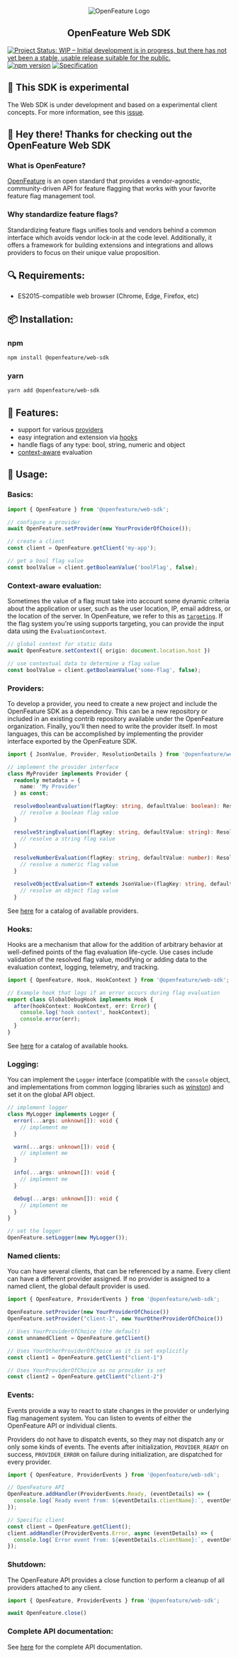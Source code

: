 <!-- markdownlint-disable MD033 -->
<p align="center">
  <picture>
    <source media="(prefers-color-scheme: dark)" srcset="https://raw.githubusercontent.com/open-feature/community/0e23508c163a6a1ac8c0ced3e4bd78faafe627c7/assets/logo/horizontal/white/openfeature-horizontal-white.svg">
    <source media="(prefers-color-scheme: light)" srcset="https://raw.githubusercontent.com/open-feature/community/0e23508c163a6a1ac8c0ced3e4bd78faafe627c7/assets/logo/horizontal/black/openfeature-horizontal-black.svg">
    <img align="center" alt="OpenFeature Logo">
  </picture>
</p>

<h2 align="center">OpenFeature Web SDK</h2>

[![Project Status: WIP – Initial development is in progress, but there has not yet been a stable, usable release suitable for the public.](https://www.repostatus.org/badges/latest/wip.svg)](https://www.repostatus.org/#wip)
[![npm version](https://badge.fury.io/js/@openfeature%2Fweb-sdk.svg)](https://www.npmjs.com/package/@openfeature/web-sdk)
[![Specification](https://img.shields.io/static/v1?label=Specification&message=v0.6.0&color=yellow)](https://github.com/open-feature/spec/tree/v0.6.0)

## 🧪 This SDK is experimental

The Web SDK is under development and based on a experimental client concepts.
For more information, see this [issue](https://github.com/open-feature/spec/issues/167).

## 👋 Hey there! Thanks for checking out the OpenFeature Web SDK

### What is OpenFeature?

[OpenFeature][openfeature-website] is an open standard that provides a vendor-agnostic, community-driven API for feature
flagging that works with your favorite feature flag management tool.

### Why standardize feature flags?

Standardizing feature flags unifies tools and vendors behind a common interface which avoids vendor lock-in at the code
level. Additionally, it offers a framework for building extensions and integrations and allows providers to focus on
their unique value proposition.

## 🔍 Requirements:

- ES2015-compatible web browser (Chrome, Edge, Firefox, etc)

## 📦 Installation:

### npm

```sh
npm install @openfeature/web-sdk
```

### yarn

```sh
yarn add @openfeature/web-sdk
```

## 🌟 Features:

- support for various [providers](https://openfeature.dev/docs/reference/concepts/provider)
- easy integration and extension via [hooks](https://openfeature.dev/docs/reference/concepts/hooks)
- handle flags of any type: bool, string, numeric and object
- [context-aware](https://openfeature.dev/docs/reference/concepts/evaluation-context) evaluation

## 🚀 Usage:

### Basics:

```typescript
import { OpenFeature } from '@openfeature/web-sdk';

// configure a provider
await OpenFeature.setProvider(new YourProviderOfChoice());

// create a client
const client = OpenFeature.getClient('my-app');

// get a bool flag value
const boolValue = client.getBooleanValue('boolFlag', false);
```

### Context-aware evaluation:

Sometimes the value of a flag must take into account some dynamic criteria about the application or user, such as the
user location, IP, email address, or the location of the server.
In OpenFeature, we refer to this as [`targeting`](https://openfeature.dev/specification/glossary#targeting).
If the flag system you're using supports targeting, you can provide the input data using the `EvaluationContext`.

```typescript
// global context for static data
await OpenFeature.setContext({ origin: document.location.host })

// use contextual data to determine a flag value
const boolValue = client.getBooleanValue('some-flag', false);
```

### Providers:

To develop a provider, you need to create a new project and include the OpenFeature SDK as a dependency. This can be a
new repository or included in an existing contrib repository available under the OpenFeature organization. Finally,
you’ll then need to write the provider itself. In most languages, this can be accomplished by implementing the provider
interface exported by the OpenFeature SDK.

```typescript
import { JsonValue, Provider, ResolutionDetails } from '@openfeature/web-sdk';

// implement the provider interface
class MyProvider implements Provider {
  readonly metadata = {
    name: 'My Provider'
  } as const;

  resolveBooleanEvaluation(flagKey: string, defaultValue: boolean): ResolutionDetails<boolean> {
    // resolve a boolean flag value
  }

  resolveStringEvaluation(flagKey: string, defaultValue: string): ResolutionDetails<string> {
    // resolve a string flag value
  }

  resolveNumberEvaluation(flagKey: string, defaultValue: number): ResolutionDetails<number> {
    // resolve a numeric flag value
  }

  resolveObjectEvaluation<T extends JsonValue>(flagKey: string, defaultValue: T): ResolutionDetails<T> {
    // resolve an object flag value
  }
```

See [here](https://openfeature.dev/docs/reference/technologies/server/javascript) for a catalog of available providers.

### Hooks:

Hooks are a mechanism that allow for the addition of arbitrary behavior at well-defined points of the flag evaluation
life-cycle. Use cases include validation of the resolved flag value, modifying or adding data to the evaluation context,
logging, telemetry, and tracking.

```typescript
import { OpenFeature, Hook, HookContext } from '@openfeature/web-sdk';

// Example hook that logs if an error occurs during flag evaluation
export class GlobalDebugHook implements Hook {
  after(hookContext: HookContext, err: Error) {
    console.log('hook context', hookContext);
    console.error(err);
  }
}
```

See [here](https://openfeature.dev/docs/reference/technologies/server/javascript) for a catalog of available hooks.

### Logging:

You can implement the `Logger` interface (compatible with the `console` object, and implementations from common logging
libraries such as [winston](https://www.npmjs.com/package/winston)) and set it on the global API object.

```typescript
// implement logger
class MyLogger implements Logger {
  error(...args: unknown[]): void {
    // implement me
  }

  warn(...args: unknown[]): void {
    // implement me
  }

  info(...args: unknown[]): void {
    // implement me
  }

  debug(...args: unknown[]): void {
    // implement me
  }
}

// set the logger
OpenFeature.setLogger(new MyLogger());
```

### Named clients:

You can have several clients, that can be referenced by a name.
Every client can have a different provider assigned. If no provider is assigned to a named client, the global default
provider is used.

```typescript
import { OpenFeature, ProviderEvents } from '@openfeature/web-sdk';

OpenFeature.setProvider(new YourProviderOfChoice())
OpenFeature.setProvider("client-1", new YourOtherProviderOfChoice())

// Uses YourProviderOfChoice (the default)
const unnamedClient = OpenFeature.getClient()

// Uses YourOtherProviderOfChoice as it is set explicitly
const client1 = OpenFeature.getClient("client-1")

// Uses YourProviderOfChoice as no provider is set
const client2 = OpenFeature.getClient("client-2")
```

### Events:

Events provide a way to react to state changes in the provider or underlying flag management system.
You can listen to events of either the OpenFeature API or individual clients.

Providers do not have to dispatch events, so they may not dispatch any or only some kinds of events.
The events after initialization, `PROVIDER_READY` on success, `PROVIDER_ERROR` on failure during initialization,
are dispatched for every provider.

```typescript
import { OpenFeature, ProviderEvents } from '@openfeature/web-sdk';

// OpenFeature API
OpenFeature.addHandler(ProviderEvents.Ready, (eventDetails) => {
  console.log(`Ready event from: ${eventDetails.clientName}:`, eventDetails);
});

// Specific client
const client = OpenFeature.getClient();
client.addHandler(ProviderEvents.Error, async (eventDetails) => {
  console.log(`Error event from: ${eventDetails.clientName}:`, eventDetails);
});
```

### Shutdown:

The OpenFeature API provides a close function to perform a cleanup of all providers attached to any client.

```typescript
import { OpenFeature, ProviderEvents } from '@openfeature/web-sdk';

await OpenFeature.close()
```

### Complete API documentation:

See [here](https://open-feature.github.io/js-sdk/modules/OpenFeature_Web_SDK.html) for the complete API documentation.

[openfeature-website]: https://openfeature.dev
